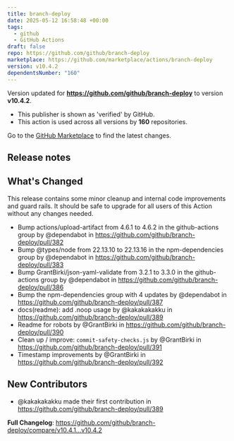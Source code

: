 ```yaml
---
title: branch-deploy
date: 2025-05-12 16:58:48 +00:00
tags:
  - github
  - GitHub Actions
draft: false
repo: https://github.com/github/branch-deploy
marketplace: https://github.com/marketplace/actions/branch-deploy
version: v10.4.2
dependentsNumber: "160"
---
```



Version updated for **https://github.com/github/branch-deploy** to version **v10.4.2**.
- This publisher is shown as 'verified' by GitHub.
- This action is used across all versions by **160** repositories.

Go to the [GitHub Marketplace](https://github.com/marketplace/actions/branch-deploy) to find the latest changes.

## Release notes

## What's Changed

This release contains some minor cleanup and internal code improvements and guard rails. It should be safe to upgrade for all users of this Action without any changes needed.

* Bump actions/upload-artifact from 4.6.1 to 4.6.2 in the github-actions group by @dependabot in https://github.com/github/branch-deploy/pull/382
* Bump @types/node from 22.13.10 to 22.13.16 in the npm-dependencies group by @dependabot in https://github.com/github/branch-deploy/pull/383
* Bump GrantBirki/json-yaml-validate from 3.2.1 to 3.3.0 in the github-actions group by @dependabot in https://github.com/github/branch-deploy/pull/386
* Bump the npm-dependencies group with 4 updates by @dependabot in https://github.com/github/branch-deploy/pull/387
* docs(readme): add .noop <target> usage by @kakakakakku in https://github.com/github/branch-deploy/pull/389
* Readme for robots by @GrantBirki in https://github.com/github/branch-deploy/pull/390
* Clean up / improve: `commit-safety-checks.js` by @GrantBirki in https://github.com/github/branch-deploy/pull/391
* Timestamp improvements by @GrantBirki in https://github.com/github/branch-deploy/pull/392

## New Contributors
* @kakakakakku made their first contribution in https://github.com/github/branch-deploy/pull/389

**Full Changelog**: https://github.com/github/branch-deploy/compare/v10.4.1...v10.4.2

